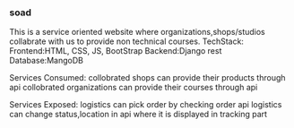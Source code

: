 ### soad
This is a service oriented website where organizations,shops/studios collabrate with us to provide non technical courses.
 TechStack: 
              Frontend:HTML, CSS, JS, BootStrap
              Backend:Django rest
              Database:MangoDB
              
Services Consumed:
    collobrated shops can provide their products through api
    collobrated organizations can provide their courses through api

Services Exposed:
    logistics can pick order by checking order api
    logistics can change status,location in api where it is displayed in tracking part
    
